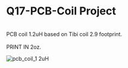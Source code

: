 # Q17-PCB-Coil Project</b><br>
<br>
PCB coil 1.2uH based on Tibi coil 2.9 footprint.<br>
<br>
PRINT IN 2oz.
<br>

![pcb_coil_1 2uH](https://user-images.githubusercontent.com/12907102/236537997-94af6fe8-f34b-4ee3-a470-cb806ebb855b.jpg)



